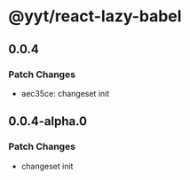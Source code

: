 # @yyt/react-lazy-babel

## 0.0.4

### Patch Changes

- aec35ce: changeset init

## 0.0.4-alpha.0

### Patch Changes

- changeset init
